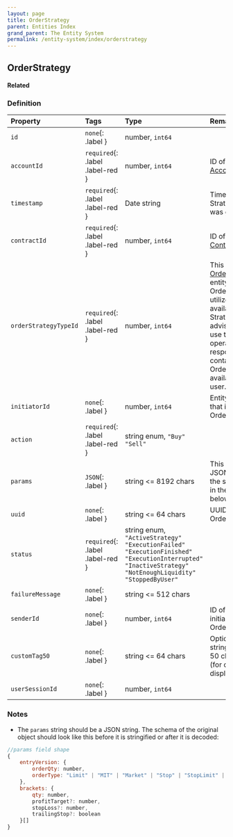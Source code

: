 ```yaml
---
layout: page
title: OrderStrategy
parent: Entities Index
grand_parent: The Entity System
permalink: /entity-system/index/orderstrategy
---
```


## OrderStrategy

#### Related

### Definition

| Property | Tags | Type | Remarks
|:---------|:-----|:-----|:-------
| `id` | `none`{: .label } | number, `int64` | 
| `accountId` | `required`{: .label .label-red } | number, `int64` | ID of related [Account]({{site.baseurl}}/entity-system/index/Account) entity.
| `timestamp` | `required`{: .label .label-red } | Date string | Time that this Order Strategy instance was generated.
| `contractId` | `required`{: .label .label-red } | number, `int64` | ID of related [Contract]({{site.baseurl}}/entity-system/index/Contract) entity.
| `orderStrategyTypeId` | `required`{: .label .label-red } | number, `int64` | This is the ID of the [OrderStrategyType]({{site.baseurl}}/entity-system/index/OrderStrategyType) entity that this OrderStrategy will utilize. To find the available Order Strategies it is advised that you use the User Sync operation's initial response, which contains an array of OrderStrategyTypes available to your user.
| `initiatorId` | `none`{: .label } | number, `int64` | Entity ID of the User that initiated this OrderStrategy.
| `action` | `required`{: .label .label-red } | string enum, `"Buy"` `"Sell"` | 
| `params` | `JSON`{: .label } | string <= 8192 chars | This should be a JSON string with the schema defined in the Notes section below.
| `uuid` | `none`{: .label } | string <= 64 chars | UUID to identify this OrderStrategy.
| `status` | `required`{: .label .label-red } | string enum, `"ActiveStrategy"` `"ExecutionFailed"` `"ExecutionFinished"` `"ExecutionInterrupted"` `"InactiveStrategy"` `"NotEnoughLiquidity"` `"StoppedByUser"` |
| `failureMessage` | `none`{: .label } | string <= 512 chars | 
| `senderId` | `none`{: .label } | number, `int64` | ID of the User who initialized the OrderStrategy.
| `customTag50` | `none`{: .label } | string <= 64 chars | Optional descriptive string fewer than 50 characters long (for certain UI display).
| `userSessionId` | `none`{: .label } | number, `int64` | 


### Notes
- The `params` string should be a JSON string. The schema of the original object should look like this before it is stringified or after it is decoded:
```js
//params field shape
{
    entryVersion: {
        orderQty: number,
        orderType: "Limit" | "MIT" | "Market" | "Stop" | "StopLimit" | "TrailingStop" | "TrailingStopLimit"
    },
    brackets: {
        qty: number,
        profitTarget?: number,
        stopLoss?: number,
        trailingStop?: boolean
    }[]
}
```